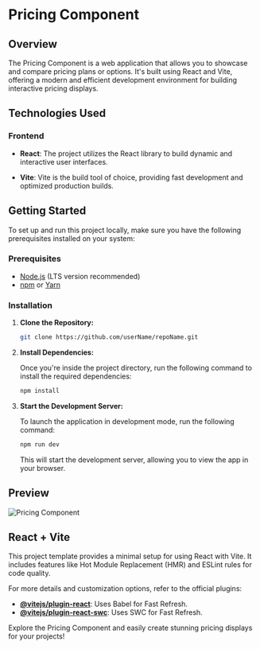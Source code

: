 # Pricing Component

## Overview

The Pricing Component is a web application that allows you to showcase and compare pricing plans or options. It's built using React and Vite, offering a modern and efficient development environment for building interactive pricing displays.

## Technologies Used

### Frontend

- **React**: The project utilizes the React library to build dynamic and interactive user interfaces.

- **Vite**: Vite is the build tool of choice, providing fast development and optimized production builds.

## Getting Started

To set up and run this project locally, make sure you have the following prerequisites installed on your system:

### Prerequisites

- [Node.js](https://nodejs.org/) (LTS version recommended)
- [npm](https://www.npmjs.com/) or [Yarn](https://yarnpkg.com/)

### Installation

1. **Clone the Repository:**

   ```bash
   git clone https://github.com/userName/repoName.git
   ```

2. **Install Dependencies:**

   Once you're inside the project directory, run the following command to install the required dependencies:

   ```bash
   npm install
   ```

3. **Start the Development Server:**

   To launch the application in development mode, run the following command:

   ```bash
   npm run dev
   ```

   This will start the development server, allowing you to view the app in your browser.

## Preview

![Pricing Component](https://github.com/Sakura-blip/pricing-component/assets/115422221/90a69ee0-2806-4931-93e1-df81396c55ca)

## React + Vite

This project template provides a minimal setup for using React with Vite. It includes features like Hot Module Replacement (HMR) and ESLint rules for code quality. 

For more details and customization options, refer to the official plugins:

- **[@vitejs/plugin-react](https://github.com/vitejs/vite-plugin-react/blob/main/packages/plugin-react/README.md)**: Uses Babel for Fast Refresh.
- **[@vitejs/plugin-react-swc](https://github.com/vitejs/vite-plugin-react-swc)**: Uses SWC for Fast Refresh.

Explore the Pricing Component and easily create stunning pricing displays for your projects!
